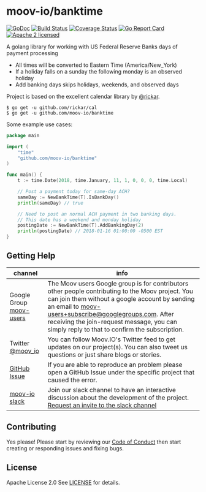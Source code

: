 # moov-io/banktime

[![GoDoc](https://godoc.org/github.com/moov-io/banktime?status.svg)](https://godoc.org/github.com/moov-io/banktime)
[![Build Status](https://travis-ci.com/moov-io/banktime.svg?branch=master)](https://travis-ci.com/moov-io/banktime)
[![Coverage Status](https://codecov.io/gh/moov-io/banktime/branch/master/graphs/badge.svg?branch=master)](https://codecov.io/gh/moov-io/banktime/)
[![Go Report Card](https://goreportcard.com/badge/github.com/moov-io/banktime)](https://goreportcard.com/report/github.com/moov-io/banktime)
[![Apache 2 licensed](https://img.shields.io/badge/license-Apache2-blue.svg)](https://raw.githubusercontent.com/moov-io/banktime/master/LICENSE)

A golang library for working with US Federal Reserve Banks days of payment processing

- All times will be converted to Eastern Time (America/New_York)
- If a holiday falls on a sunday the following monday is an observed holiday
- Add banking days skips holidays, weekends, and observed days

Project is based on the excellent calendar library by [@rickar](https://github.com/rickar).

```text
$ go get -u github.com/rickar/cal
$ go get -u github.com/moov-io/banktime
```

Some example use cases:

```go
package main

import (
    "time"
    "github.com/moov-io/banktime"
)

func main() {
    t := time.Date(2018, time.January, 11, 1, 0, 0, 0, time.Local)

    // Post a payment today for same-day ACH?
    sameDay := NewBankTime(T).IsBankDay()
    println(sameDay) // true

    // Need to post an normal ACH payment in two banking days.
    // This date has a weekend and monday holiday
    postingDate := NewBankTime(T).AddBankingDay(2)
    println(postingDate) // 2018-01-16 01:00:00 -0500 EST
}
```

## Getting Help

 channel | info
 ------- | -------
 Google Group [moov-users](https://groups.google.com/forum/#!forum/moov-users)| The Moov users Google group is for contributors other people contributing to the Moov project. You can join them without a google account by sending an email to [moov-users+subscribe@googlegroups.com](mailto:moov-users+subscribe@googlegroups.com). After receiving the join-request message, you can simply reply to that to confirm the subscription.
Twitter [@moov_io](https://twitter.com/moov_io)	| You can follow Moov.IO's Twitter feed to get updates on our project(s). You can also tweet us questions or just share blogs or stories.
[GitHub Issue](https://github.com/moov-io) | If you are able to reproduce an problem please open a GitHub Issue under the specific project that caused the error.
[moov-io slack](http://moov-io.slack.com/) | Join our slack channel to have an interactive discussion about the development of the project. [Request an invite to the slack channel](https://join.slack.com/t/moov-io/shared_invite/enQtNDE5NzIwNTYxODEwLTRkYTcyZDI5ZTlkZWRjMzlhMWVhMGZlOTZiOTk4MmM3MmRhZDY4OTJiMDVjOTE2MGEyNWYzYzY1MGMyMThiZjg)

## Contributing

Yes please! Please start by reviewing our [Code of Conduct](https://github.com/moov-io/ach/blob/master/CODE_OF_CONDUCT.md) then start creating or responding issues and fixing bugs.

## License

Apache License 2.0 See [LICENSE](LICENSE) for details.
